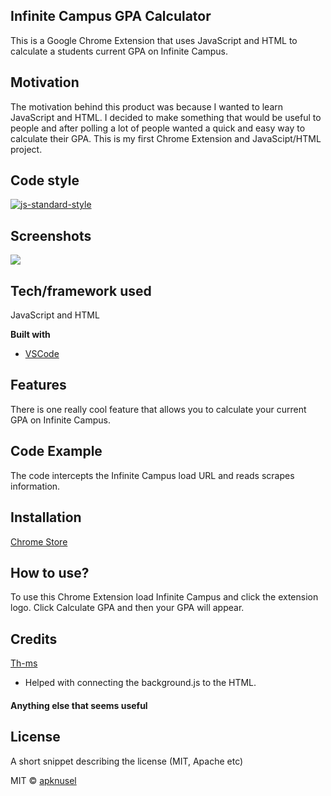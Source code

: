 ## Infinite Campus GPA Calculator
This is a Google Chrome Extension that uses JavaScript and HTML to calculate a students current GPA on Infinite Campus.

## Motivation
The motivation behind this product was because I wanted to learn JavaScript and HTML. I decided to make something that would be useful to people and after polling a lot of people wanted a quick and easy way to calculate their GPA. This is my first Chrome Extension and JavaScipt/HTML project.

## Code style
[![js-standard-style](https://img.shields.io/badge/code%20style-standard-brightgreen.svg?style=flat)](https://github.com/feross/standard)
 
## Screenshots
<img src="https://i.gyazo.com/6d4c9b33bd8072c05ee8058b367a4ab8.jpg">

## Tech/framework used
JavaScript and HTML

<b>Built with</b>
- [VSCode](https://code.visualstudio.com/)

## Features
There is one really cool feature that allows you to calculate your current GPA on Infinite Campus.

## Code Example
The code intercepts the Infinite Campus load URL and reads scrapes information.

## Installation
[Chrome Store](https://chrome.google.com/webstore/detail/ic-gpa-calculator/pheiepengmneoajnnebfaoekdlalehfj)

## How to use?
To use this Chrome Extension load Infinite Campus and click the extension logo. Click Calculate GPA and then your GPA will appear.

## Credits
[Th-ms](https://github.com/th-ms)
- Helped with connecting the background.js to the HTML.

#### Anything else that seems useful

## License
A short snippet describing the license (MIT, Apache etc)

MIT © [apknusel](https://github.com/apknusel)
